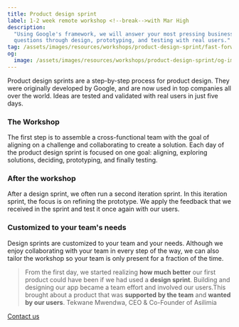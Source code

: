 ```yaml
---
title: Product design sprint
label: 1-2 week remote workshop <!--break-->with Mar High
description:
  "Using Google's framework, we will answer your most pressing business
  questions through design, prototyping, and testing with real users."
tag: /assets/images/resources/workshops/product-design-sprint/fast-forward.svg
og:
  image: /assets/images/resources/workshops/product-design-sprint/og-image.png
---
```


Product design sprints are a step-by-step process for product design. They were
originally developed by Google, and are now used in top companies all over the
world. Ideas are tested and validated with real users in just five days.

<!--break-->

### The Workshop

The first step is to assemble a cross-functional team with the goal of aligning
on a challenge and collaborating to create a solution. Each day of the product
design sprint is focused on one goal: aligning, exploring solutions, deciding,
prototyping, and finally testing.

<!--break-->

### After the workshop

After a design sprint, we often run a second iteration sprint. In this iteration
sprint, the focus is on refining the prototype. We apply the feedback that we
received in the sprint and test it once again with our users.

### Customized to your team's needs

Design sprints are customized to your team and your needs. Although we enjoy
collaborating with your team in every step of the way, we can also tailor the
workshop so your team is only present for a fraction of the time.

> From the first day, we started realizing **how much better** our first product
> could have been if we had used a **design sprint**. Building and designing our
> app became a team effort and involved our users.This brought about a product
> that was **supported by the team** and **wanted by our users**.
> <author>Tekwane Mwendwa, CEO & Co-Founder of Asilimia</author>

<!--break-->

<div layout:class="full" workshop:class="cta">
<CallToAction
  @title="Are you ready to validate your digital product with real users?"
  @text="Request a consultation!"
  @label="Work with us"
>
  <a href="/contact/" button:scope>
    Contact us
  </a>
</CallToAction>
</div>
